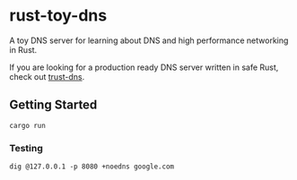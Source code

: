 # rust-toy-dns

A toy DNS server for learning about DNS and high performance networking in Rust.

If you are looking for a production ready DNS server written in safe Rust, check out [trust-dns](https://github.com/bluejekyll/trust-dns).

## Getting Started

```
cargo run
```

### Testing

```
dig @127.0.0.1 -p 8080 +noedns google.com
```
